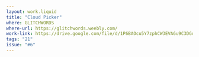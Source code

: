 ```yaml
---
layout: work.liquid
title: "Cloud Picker"
where: GLITCHWORDS
where-url: https://glitchwords.weebly.com/
work-link: https://drive.google.com/file/d/1P6BAOcu5Y7zphCW3EVA6u9C3DGu7Yy_a/view
tags: "21"
issue: "#6"
---
```


